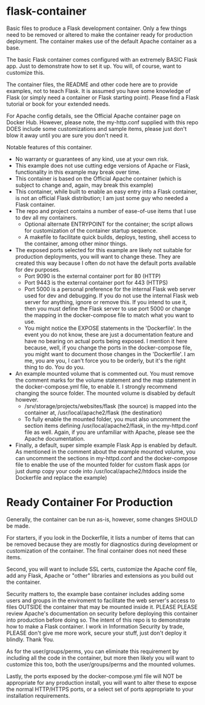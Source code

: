 # flask-container
Basic files to produce a Flask development container. Only a few things need to be removed or altered to make the container ready for production deployment. The container makes use of the default Apache container as a base.

The basic Flask container comes configured with an extremely BASIC Flask app. Just to demonstrate how to set it up. You will, of course, want to customize this.

The container files, the README and other code here are to provide examples, not to teach Flask. It is assumed you have some knowledge of Flask (or simply need a container or Flask starting point). Please find a Flask tutorial or book for your extended needs.

For Apache config details, see the Official Apache container page on Docker Hub. However, please note, the my-http.conf supplied with this repo DOES include some customizations and sample items, please just don't blow it away until you are sure you don't need it.

Notable features of this container.
- No warranty or guarantees of any kind, use at your own risk.
- This example does not use cutting edge versions of Apache or Flask, functionality in this example may break over time.
- This container is based on the Official Apache container (which is subject to change and, again, may break this example)
- This container, while built to enable an easy entry into a Flask container, is not an official Flask distribution; I am just some guy who needed a Flask container.
- The repo and project contains a number of ease-of-use items that I use to dev all my containers.
  - Optional alternate ENTRYPOINT for the container; the script allows for customization of the container startup sequence.
  - A makefile to facilitate quick builds, deploys, testing, shell access to the container, among other minor things.
- The exposed ports selected for this example are likely not suitable for production deployments, you will want to change these. They are created this way because I often do not have the default ports available for dev purposes.
  - Port 9090 is the external container port for 80 (HTTP)
  - Port 9443 is the external container port for 443 (HTTPS)
  - Port 5000 is a personal preference for the internal Flask web server used for dev and debugging. If you do not use the internal Flask web server for anything, ignore or remove this. If you intend to use it, then you must define the Flask server to use port 5000 or change the mapping in the docker-compose file to match what you want to use.
  - You might notice the EXPOSE statements in the 'Dockerfile'. In the event you do not know, these are just a documentation feature and have no bearing on actual ports being exposed. I mention it here because, well, if you change the ports in the docker-compose file, you might want to document those changes in the 'Dockerfile'. I am me, you are you, I can't force you to be orderly, but it's the right thing to do. You do you.
- An example mounted volume that is commented out. You must remove the comment marks for the volume statement and the map statement in the docker-compose.yml file, to enable it. I strongly recommend changing the source folder. The mounted volume is disabled by default however.
  - /srv/storage/projects/websites/flask (the source) is mapped into the container at, /usr/local/apache2/flask (the destination)
  - To fully enable the mounted folder, you must also uncomment the section items defining /usr/local/apache2/flask, in the my-httpd.conf file as well. Again, if you are unfamiliar with Apache, please see the Apache documentation.
- Finally, a default, super simple example Flask App is enabled by default. As mentioned in the comment about the example mounted volume, you can uncomment the sections in my-httpd.conf and the docker-compose file to enable the use of the mounted folder for custom flask apps (or just dump copy your code into /usr/local/apache2/htdocs inside the Dockerfile and replace the example)

Ready Container For Production
==============================
Generally, the container can be run as-is, however, some changes SHOULD be made.

For starters, if you look in the Dockerfile, it lists a number of items that can be removed because they are mostly for diagnostics during development or customization of the container. The final container does not need these items.

Second, you will want to include SSL certs, customize the Apache conf file, add any Flask, Apache or "other" libraries and extensions as you build out the container.

Security matters to, the example base container includes adding some users and groups in the enviroment to facilitate the web server's access to files OUTSIDE the container that may be mounted inside it. PLEASE PLEASE review Apache's documentation on security before deploying this container into production before doing so. The intent of this repo is to demonstrate how to make a Flask container. I work in Information Security by trade, PLEASE don't give me more work, secure your stuff, just don't deploy it blindly. Thank You.

As for the user/groups/perms, you can eliminate this requirement by including all the code in the container, but more then likely you will want to customize this too, both the user/groups/perms and the mounted volumes.

Lastly, the ports exposed by the docker-compose.yml file will NOT be appropriate for any production install, you will want to alter these to expose the normal HTTP/HTTPS ports, or a select set of ports appropriate to your installation requirements.
